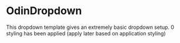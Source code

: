 # OdinDropdown

This dropdown template gives an extremely basic dropdown setup.
0 styling has been applied (apply later based on application styling)

